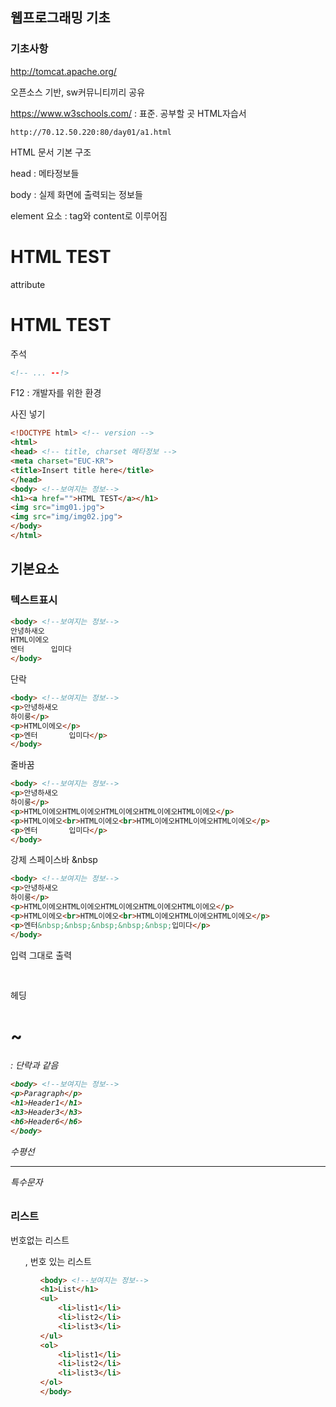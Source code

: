 ## 웹프로그래밍 기초

### 기초사항

<http://tomcat.apache.org/>

오픈소스 기반, sw커뮤니티끼리 공유

<https://www.w3schools.com/> : 표준. 공부할 곳 HTML자습서

```
http://70.12.50.220:80/day01/a1.html
```

HTML 문서 기본 구조

head : 메타정보들

body : 실제 화면에 출력되는 정보들

element 요소 : tag와  content로 이루어짐 <h1>HTML TEST</h1>

attribute

<h1>HTML TEST</h1>

주석

```html
<!-- ... --!>
```

F12 : 개발자를 위한 환경

사진 넣기

```html
<!DOCTYPE html> <!-- version -->
<html>
<head> <!-- title, charset 메타정보 -->
<meta charset="EUC-KR">
<title>Insert title here</title>
</head>
<body> <!--보여지는 정보-->
<h1><a href="">HTML TEST</a></h1>
<img src="img01.jpg">
<img src="img/img02.jpg">
</body>
</html>
```

## 기본요소

### 텍스트표시

```html
<body> <!--보여지는 정보-->
안녕하새오
HTML이에오
엔터 		입미다
</body>
```

단락 <p>

```html
<body> <!--보여지는 정보-->
<p>안녕하새오
하이룽</p>
<p>HTML이에오</p>
<p>엔터 		입미다</p>
</body>
```

줄바꿈 <br>

```html
<body> <!--보여지는 정보-->
<p>안녕하새오
하이룽</p>
<p>HTML이에오HTML이에오HTML이에오HTML이에오HTML이에오</p>
<p>HTML이에오<br>HTML이에오<br>HTML이에오HTML이에오HTML이에오</p>
<p>엔터 		입미다</p>
</body>
```

강제 스페이스바  &nbsp

```html
<body> <!--보여지는 정보-->
<p>안녕하새오
하이룽</p>
<p>HTML이에오HTML이에오HTML이에오HTML이에오HTML이에오</p>
<p>HTML이에오<br>HTML이에오<br>HTML이에오HTML이에오HTML이에오</p>
<p>엔터&nbsp;&nbsp;&nbsp;&nbsp;&nbsp;입미다</p>
</body>
```

입력 그대로 출력 <pre> </pre>

헤딩 <h1> ~ <h6> : 단락과 같음

```html
<body> <!--보여지는 정보-->
<p>Paragraph</p>
<h1>Header1</h1>
<h3>Header3</h3>
<h6>Header6</h6>
</body>
```

수평선 <hr />

특수문자

### 리스트

번호없는 리스트 <ul>, 번호 있는 리스트 <ol>

```html
<body> <!--보여지는 정보-->
<h1>List</h1>
<ul>
	<li>list1</li>
	<li>list2</li>
	<li>list3</li>
</ul>
<ol>
	<li>list1</li>
	<li>list2</li>
	<li>list3</li>
</ol>
</body>
```




